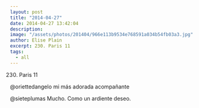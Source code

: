 ```yaml
---
layout: post
title: "2014-04-27"
date: 2014-04-27 13:42:04
description: 
image: "/assets/photos/201404/966e113b9534e768591a034b54fb03a3.jpg"
author: Elise Plain
excerpt: 230. Paris 11
tags: 
  - all
---
```


230. Paris 11
<p></p>
<p>@oriettedangelo mi más adorada acompañante</p><p>@sieteplumas Mucho. Como un ardiente deseo.</p>